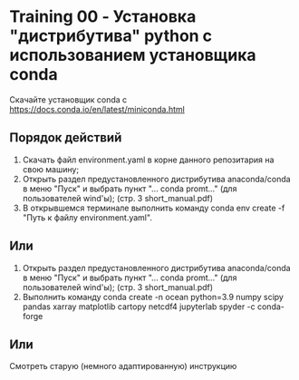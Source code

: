 # Training 00 - Установка "дистрибутива" python c использованием установщика conda

Скачайте установщик conda c https://docs.conda.io/en/latest/miniconda.html

## Порядок действий

1. Скачать файл environment.yaml в корне данного репозитария на свою машину;
2. Открыть раздел предустановленного дистрибутива anaconda/conda в меню "Пуск" и выбрать пункт "... conda promt..." (для пользователей wind'ы); (стр. 3 short_manual.pdf)
3. В открывшемся терминале выполнить команду conda env create -f "Путь к файлу environment.yaml".

## Или

1. Открыть раздел предустановленного дистрибутива anaconda/conda в меню "Пуск" и выбрать пункт "... conda promt..." (для пользователей wind'ы); (стр. 3 short_manual.pdf)
2. Выполнить команду 
conda create -n ocean python=3.9 numpy scipy pandas xarray matplotlib cartopy netcdf4 jupyterlab spyder -c conda-forge

## Или

Cмотреть старую (немного адаптированную) инструкцию